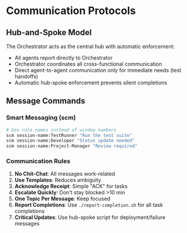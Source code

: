 # Communication Protocols

## Hub-and-Spoke Model
The Orchestrator acts as the central hub with automatic enforcement:
- All agents report directly to Orchestrator
- Orchestrator coordinates all cross-functional communication
- Direct agent-to-agent communication only for immediate needs (test handoffs)
- Automatic hub-spoke enforcement prevents silent completions

## Message Commands

### Smart Messaging (scm)
```bash
# Use role names instead of window numbers
scm session-name:TestRunner "Run the test suite"
scm session-name:Developer "Status update needed"
scm session-name:Project-Manager "Review required"
```

### Communication Rules
1. **No Chit-Chat**: All messages work-related
2. **Use Templates**: Reduces ambiguity
3. **Acknowledge Receipt**: Simple "ACK" for tasks
4. **Escalate Quickly**: Don't stay blocked >10 min
5. **One Topic Per Message**: Keep focused
6. **Report Completions**: Use `./report-completion.sh` for all task completions
7. **Critical Updates**: Use hub-spoke script for deployment/failure messages

